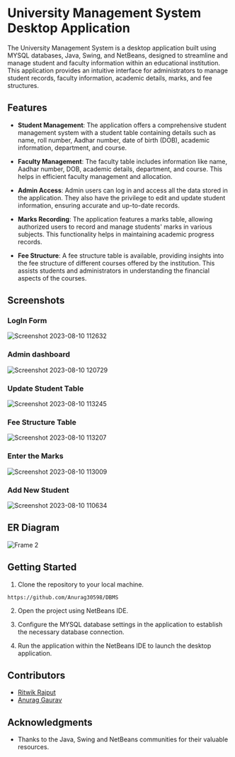 # University Management System Desktop Application

The University Management System is a desktop application built using MYSQL databases, Java, Swing, and NetBeans, designed to streamline and manage student and faculty information within an educational institution. This application provides an intuitive interface for administrators to manage student records, faculty information, academic details, marks, and fee structures.

## Features

- **Student Management**: The application offers a comprehensive student management system with a student table containing details such as name, roll number, Aadhar number, date of birth (DOB), academic information, department, and course.

- **Faculty Management**: The faculty table includes information like name, Aadhar number, DOB, academic details, department, and course. This helps in efficient faculty management and allocation.

- **Admin Access**: Admin users can log in and access all the data stored in the application. They also have the privilege to edit and update student information, ensuring accurate and up-to-date records.

- **Marks Recording**: The application features a marks table, allowing authorized users to record and manage students' marks in various subjects. This functionality helps in maintaining academic progress records.

- **Fee Structure**: A fee structure table is available, providing insights into the fee structure of different courses offered by the institution. This assists students and administrators in understanding the financial aspects of the courses.

## Screenshots

### LogIn Form
![Screenshot 2023-08-10 112632](https://github.com/kaneki-ken260/University-Management-System/assets/76650941/c9258dde-84f9-46e8-9cee-68f861925741)


### Admin dashboard
![Screenshot 2023-08-10 120729](https://github.com/kaneki-ken260/University-Management-System/assets/76650941/3ca3f7a0-b45f-4e85-99d7-5eeef71bc8f9)


### Update Student Table
![Screenshot 2023-08-10 113245](https://github.com/kaneki-ken260/University-Management-System/assets/76650941/9ef65482-adbf-4a58-b158-fde522f50298)


### Fee Structure Table
![Screenshot 2023-08-10 113207](https://github.com/kaneki-ken260/University-Management-System/assets/76650941/7ad77a8c-ee00-49ca-8be4-68a5028fa611)

### Enter the Marks
![Screenshot 2023-08-10 113009](https://github.com/kaneki-ken260/University-Management-System/assets/76650941/617deab2-8467-45bd-b5aa-bfd72f36cd5f)


### Add New Student
![Screenshot 2023-08-10 110634](https://github.com/kaneki-ken260/University-Management-System/assets/76650941/6db01393-ef70-4cbe-88af-6687f9adb379)


## ER Diagram
![Frame 2](https://github.com/kaneki-ken260/University-Management-System/assets/76650941/9c1c6126-955c-4b4d-b62c-4b3b0fb12f66)


## Getting Started

1. Clone the repository to your local machine.

```https://github.com/Anurag30598/DBMS```

2. Open the project using NetBeans IDE.

3. Configure the MYSQL database settings in the application to establish the necessary database connection.

4. Run the application within the NetBeans IDE to launch the desktop application.

## Contributors

- [Ritwik Rajput]()
- [Anurag Gaurav](https://github.com/Anurag30598)

## Acknowledgments

- Thanks to the Java, Swing and NetBeans communities for their valuable resources.



